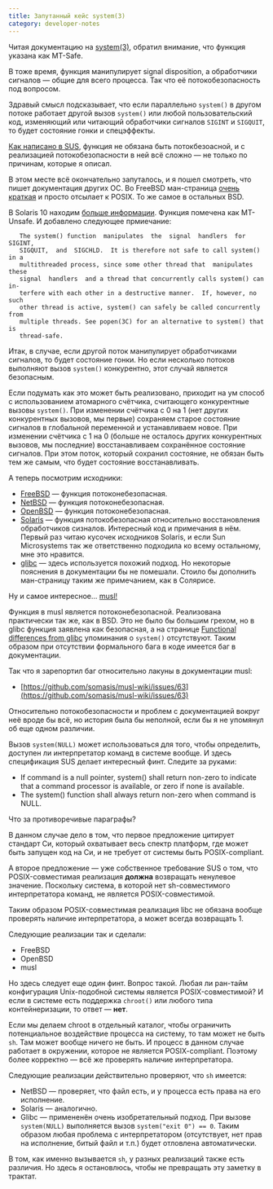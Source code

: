 ```yaml
---
title: Запутанный кейс system(3)
category: developer-notes
---
```


Читая документацию на [system(3)](https://man7.org/linux/man-pages/man3/system.3.html), обратил внимание, что функция указана как MT-Safe.

В тоже время, функция манипулирует signal disposition, а обработчики сигналов — общие для всего процесса. Так что её потокобезопасность под вопросом.

Здравый смысл подсказывает, что если параллельно `system()` в другом потоке работает другой вызов `system()` или любой пользовательский код, изменяющий или читающий обработчики сигналов `SIGINT` и `SIGQUIT`, то будет состояние гонки и спецэффекты.

[Как написано в SUS](https://pubs.opengroup.org/onlinepubs/9699919799/functions/system.html), функция не обязана быть потокбезоасной, и с реализацией потокобезопасности в ней всё сложно — не только по причинам, которые я описал.

В этом месте всё окончательно запуталось, и я пошел смотреть, что пишет документация других ОС. Во FreeBSD ман-страница [очень краткая](https://www.freebsd.org/cgi/man.cgi?query=system&apropos=0&sektion=0&manpath=FreeBSD+13.0-RELEASE+and+Ports&arch=default&format=html) и просто отсылает к POSIX. То же самое в остальных BSD.

В Solaris 10 находим [больше информации](https://www.freebsd.org/cgi/man.cgi?query=system&apropos=0&sektion=0&manpath=SunOS+5.10&arch=default&format=html). Функция помечена как MT-Unsafe. И добавлено следующее прмиечание:

       The system() function  manipulates  the	signal	handlers  for  SIGINT,
       SIGQUIT,	 and  SIGCHLD.	It is therefore	not safe to call system() in a
       multithreaded process, since some other thread that  manipulates	 these
       signal  handlers	 and a thread that concurrently	calls system() can in-
       terfere with each other in a destructive	manner.	 If, however, no  such
       other thread is active, system()	can safely be called concurrently from
       multiple	threads. See popen(3C) for an alternative to system() that  is
       thread-safe.

Итак, в случае, если другой поток манипулирует обработчиками сигналов, то будет состояние гонки. Но если несколько потоков выполняют вызов `system()` конкурентно, этот случай является безопасным.

Если подумать как это может быть реализовано, приходит на ум способ с использованием атомарного счётчика, считающего конкурентные вызовы `system()`. При изменении счётчика с 0 на 1 (нет других конкурентных вызовов, мы первые) сохраняем старое состояние сигналов в глобальной переменной и устанавливаем новое. При изменении счётчика с 1 на 0 (больше не осталось других конкурентных вызовов, мы последние) восстанавливаем сохранённое состояние сигналов. При этом поток, который сохранил состояние, не обязан быть тем же самым, что будет состояние восстанавливать.

А теперь посмотрим исходники:

* [FreeBSD](https://github.com/freebsd/freebsd-src/blob/main/lib/libc/stdlib/system.c) — функция потоконебезопасная.
* [NetBSD](https://github.com/NetBSD/src/blob/trunk/lib/libc/stdlib/system.c) — функция потоконебезопасная.
* [OpenBSD](https://github.com/openbsd/src/blob/master/lib/libc/stdlib/system.c) — функция потоконебезопасная.
* [Solaris](https://github.com/illumos/illumos-gate/blob/9ecd05bdc59e4a1091c51ce68cce2028d5ba6fd1/usr/src/lib/libc/port/stdio/system.c) — функция потокобезопасная относительно восстановления обработчиков сизналов. Интересный код и примечания в нём. Первый раз читаю кусочек исходников Solaris, и если Sun Microsystems так же ответственно подходила ко всему остальному, мне это нравится.
* [glibc](https://sourceware.org/git/?p=glibc.git;a=blob;f=sysdeps/posix/system.c;hb=ed3ce71f5c64c5f07cbde0ef03554ea8950d8f2c) — здесь используется похожий подход. Но некоторые пояснения в документации бы не помешали. Стоило бы дополнить ман-страницу таким же примечанием, как в Солярисе.

Ну и самое интересное... [musl!](https://git.musl-libc.org/cgit/musl/tree/src/process/system.c)

Функция в musl является потоконебезопасной. Реализована практически так же, как в BSD. Это не было бы большим грехом, но в glibc функция заявлена как безопасная, а на странице [Functional differences from glibc](https://wiki.musl-libc.org/functional-differences-from-glibc.html) упоминания о `system()` отсутствуют. Таким образом при отсутствии формального бага в коде имеется баг в документации.

Так что я зарепортил баг относительно лакуны в документации musl:

* [https://github.com/somasis/musl-wiki/issues/63](https://github.com/somasis/musl-wiki/issues/63)

Относительно потокобезопасности и проблем с документацией вокруг неё вроде бы всё, но история была бы неполной, если бы я не упомянул об еще одном различии.

Вызов `system(NULL)` может использоваться для того, чтобы определить, доступен ли интерпретатор команд в системе вообще. И здесь спецификация SUS делает интересный финт. Следите за руками:

* If command is a null pointer, system() shall return non-zero to indicate that a command processor is available, or zero if none is available.
* The system() function shall always return non-zero when command is NULL.

Что за противоречивые параграфы?

В данном случае дело в том, что первое предложение цитирует стандарт Си, который охватывает весь спектр платформ, где может быть запущен код на Си, и не требует от системы быть POSIX-compliant.

А второе предложение — уже собственное требование SUS о том, что POSIX-совместимая реализация **должна** возвращать ненулевое значение. Поскольку система, в которой нет sh-совместимого интерпретатора команд, не является POSIX-совместимой.

Таким образом POSIX-совместимая реализация libc не обязана вообще проверять наличие интерпретатора, а может всегда возвращать 1.

Следующие реализации так и сделали:

* FreeBSD
* OpenBSD
* musl

Но здесь следует еще один финт. Вопрос такой. Любая ли ран-тайм конфигурация Unix-подобной системы является POSIX-совместимой? И если в системе есть поддержка `chroot()` или любого типа контейнеризации, то ответ — **нет**.

Если мы делаем chroot в отдельный каталог, чтобы ограничить потенциальное воздействие процесса на систему, то там может не быть `sh`. Там может вообще ничего не быть. И процесс в данном случае работает в окружении, которое не является POSIX-compliant. Поэтому более корректно — всё же проверять наличие интерпретатора.

Следующие реализации действительно проверяют, что `sh` имеется:

* NetBSD — проверяет, что файл есть, и у процесса есть права на его исполнение.
* Solaris — аналогично.
* Glibc — примененён очень изобретательный подход. При вызове `system(NULL)` выполняется вызов `system("exit 0") == 0`. Таким образом любая проблема с интерпретатором (отсутствует, нет прав на исполнение, битый файл и т.п.) будет отловлена автоматически.

В том, как именно вызывается `sh`, у разных реализаций также есть различия. Но здесь я остановлюсь, чтобы не превращать эту заметку в трактат.
